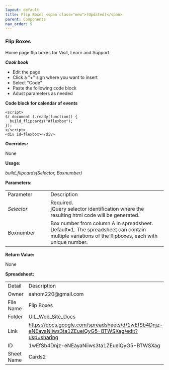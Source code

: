 ```yaml
---
layout: default
title: Flip Boxes <span class="new">(Updated)</span>
parent: Components
nav_order: 9
---
```


### Flip Boxes

Home page flip boxes for Visit, Learn and Support.

***Cook book***
- Edit the page
- Click a "+" sign where you want to insert 
- Select "Code"
- Paste the following code block
- Adust parameters as needed

**Code block for calendar of events**
```
<script>
$( document ).ready(function() {
  build_flipcards("#flexbox"); 
});
</script>
<div id=flexbox></div>
```

**Overrides:**

None

**Usage:**

*build_flipcards(Selector, Boxnumber)*

**Parameters:**

<table class="ws-table-all notranslate"> 
  <tbody>
    <tr class="tableTop">
     <td style="width:120px">Parameter</td>
     <td>Description</td>
    </tr>
    <tr>
      <td><em>Selector</em></td>
      <td>Required.<br>jQuery selector identification where the resulting html code will be generated.</td>
    </tr>
    <tr class="w3-white">
      <td>Boxnumber</td>
      <td>Box number from column A in spreadsheet.  Default=1.  The spreadsheet can contain multiple variations of the flipboxes, each with unique number. 
      </td>
    </tr>
  </tbody>
</table>

**Return Value:**

None

**Spreadsheet:**

<table class="ws-table-all notranslate"> 
  <tbody>
    <tr class="tableTop">
     <td style="width:120px">Detail</td>
     <td>Description</td>
    </tr>
    <tr>
      <td>Owner</td>
      <td>aahom220@gmail.com</td>
    </tr>
    <tr>
      <td>File Name</td>
      <td>Flip Boxes</td>
    </tr>
    <tr>
      <td>Folder</td>
      <td><a href="https://drive.google.com/drive/folders/1YaVLSr9quHsbMDChBrlZUjpI_ZeG0cG-" target="_blank">UIL_Web_Site_Docs</a></td>
    </tr>
    <tr>
    	<td>Link</td>
    	<td><a href="https://docs.google.com/spreadsheets/d/1wEfSb4Dnjz-eNEayaNiiws3ta1ZEueiQyG5-BTWSXag/edit?usp=sharing" target="_blank">https://docs.google.com/spreadsheets/d/1wEfSb4Dnjz-eNEayaNiiws3ta1ZEueiQyG5-BTWSXag/edit?usp=sharing</a></td>
    </tr>
    <tr>
      <td>ID</td>
      <td>1wEfSb4Dnjz-eNEayaNiiws3ta1ZEueiQyG5-BTWSXag</td>
    </tr>
    <tr>
      <td>Sheet Name</td>
      <td>Cards2</td>
    </tr>
  </tbody>
</table>